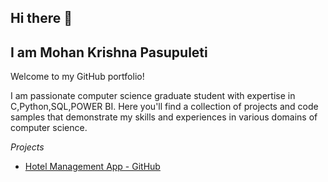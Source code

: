 ## Hi there 👋


## I am Mohan Krishna Pasupuleti 
Welcome to my GitHub portfolio! 

I am passionate computer science graduate student with expertise in C,Python,SQL,POWER BI. Here you'll find a collection of projects and code samples that demonstrate my skills and experiences in various domains of computer science.

*Projects*

- [Hotel Management App - GitHub](https://github.com/Pmk610/Hotel-Management)

